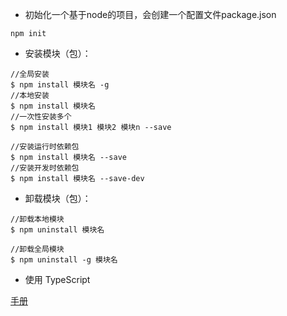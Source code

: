 
* 初始化一个基于node的项目，会创建一个配置文件package.json

`npm init`

* 安装模块（包）：

```
//全局安装
$ npm install 模块名 -g
//本地安装
$ npm install 模块名
//一次性安装多个
$ npm install 模块1 模块2 模块n --save

//安装运行时依赖包
$ npm install 模块名 --save
//安装开发时依赖包
$ npm install 模块名 --save-dev

```

* 卸载模块（包）：
```
//卸载本地模块
$ npm uninstall 模块名

//卸载全局模块
$ npm uninstall -g 模块名

```

* 使用 TypeScript

[手册](https://typescript.bootcss.com/)